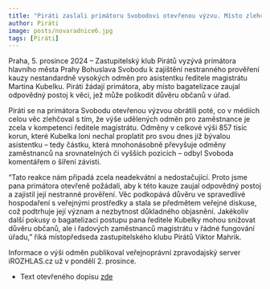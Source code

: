 ```yaml
---
title: "Piráti zaslali primátoru Svobodovi otevřenou výzvu. Místo zlehčování žádají nestranné prověření statisíců pro asistentku ředitele magistrátu"
author: Piráti
image: posts/novaradnice6.jpg
tags: [Piráti]
---
```


Praha, 5. prosince 2024 – Zastupitelský klub Pirátů vyzývá primátora hlavního města Prahy Bohuslava Svobodu k zajištění nestranného prověření kauzy nestandardně vysokých odměn pro asistentku ředitele magistrátu Martina Kubelku. Piráti žádají primátora, aby místo bagatelizace zaujal odpovědný postoj k věci, jež může poškodit důvěru občanů v úřad. 

Piráti se na primátora Svobodu otevřenou výzvou obrátili poté, co v médiích celou věc zlehčoval s tím, že výše udělených odměn pro zaměstnance je zcela v kompetenci ředitele magistrátu. Odměny v celkové výši 857 tisíc korun, které Kubelka loni nechal proplatit pro svou dnes již bývalou asistentku – tedy částku, která mnohonásobně převyšuje odměny zaměstnanců na srovnatelných či vyšších pozicích – odbyl Svoboda komentářem o šíření závisti. 

“Tato reakce nám připadá zcela neadekvátní a nedostačující. Proto jsme pana primátora otevřeně požádali, aby k této kauze zaujal odpovědný postoj a zajistil její nestranné prověření. Věc podkopává důvěru ve spravedlivé hospodaření s veřejnými prostředky a stala se předmětem veřejné diskuse, což podtrhuje její význam a nezbytnost důkladného objasnění. Jakékoliv další pokusy o bagatelizaci postupu pana ředitele Kubelky mohou snižovat důvěru občanů, ale i řadových zaměstnanců magistrátu v řádné fungování úřadu,” říká místopředseda zastupitelského klubu Pirátů Viktor Mahrik.

Informace o výši odměn publikoval veřejnoprávní zpravodajský server iROZHLAS.cz už v pondělí 2. prosince.

* Text otevřeného dopisu [zde](https://github.com/pirati-web/praha.pirati.cz/blob/master/otevreny-dopis-svoboda.pdf)
